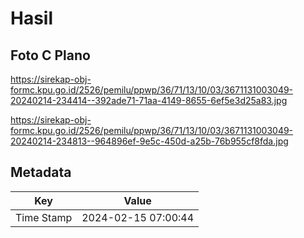 # Hasil

## Foto C Plano

https://sirekap-obj-formc.kpu.go.id/2526/pemilu/ppwp/36/71/13/10/03/3671131003049-20240214-234414--392ade71-71aa-4149-8655-6ef5e3d25a83.jpg

https://sirekap-obj-formc.kpu.go.id/2526/pemilu/ppwp/36/71/13/10/03/3671131003049-20240214-234813--964896ef-9e5c-450d-a25b-76b955cf8fda.jpg


## Metadata

| Key        | Value               |
| ---------- | ------------------- |
| Time Stamp | 2024-02-15 07:00:44 |



